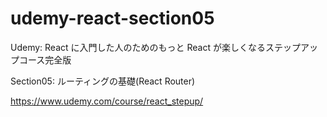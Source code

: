 # udemy-react-section05

Udemy: React に入門した人のためのもっと React が楽しくなるステップアップコース完全版

Section05: ルーティングの基礎(React Router)

https://www.udemy.com/course/react_stepup/
